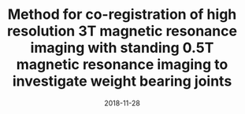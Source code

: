 ---
title: "Method for co-registration of high resolution 3T magnetic resonance imaging with standing 0.5T magnetic resonance imaging to investigate weight bearing joints"
collection: publications-abstract
permalink: 
excerpt:
date: 2018-11-28
presentation_type: Poster
venue: 'World Congress on Osteoarthritis'
paperurl:
citation: 'Peake, E., Zedan, Y., <b>Pszczolkowski, S.</b>, Kerslake, R., Scammell, B., and Auer, D., 2018, November. &quot;Method for co-registration of high resolution 3T magnetic resonance imaging with standing 0.5T magnetic resonance imaging to investigate weight bearing joints&quot; <i>In World Congress on Osteoarthritis</i>'
---